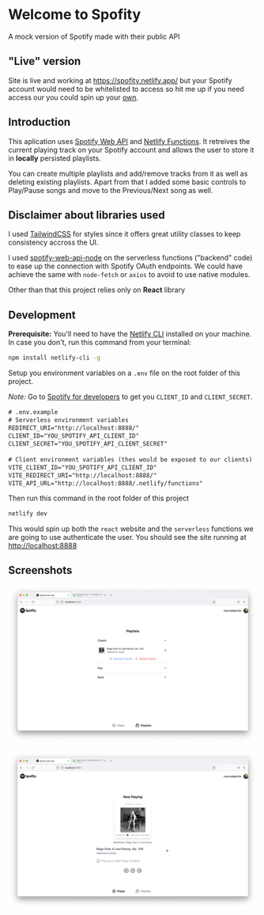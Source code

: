 # Welcome to Spofity

A mock version of Spotify made with their public API

## "Live" version

Site is live and working at https://spofity.netlify.app/ but your Spotify account would need to be whitelisted to access so hit me up if you need access our you could spin up your [own](#development).

## Introduction

This aplication uses [Spotify Web API](https://developer.spotify.com/documentation/web-api/) and [Netlify Functions](https://www.netlify.com/products/functions/). It retreives the current playing track on your Spotify account and allows the user to store it in **locally** persisted playlists. 

You can create multiple playlists and add/remove tracks from it as well as deleting existing playlists. Apart from that I added some basic controls to Play/Pause songs and move to the Previous/Next song as well.

## Disclaimer about libraries used

I used [TailwindCSS](https://tailwindcss.com/) for styles since it offers great utility classes to keep consistency accross the UI.

I used [spotify-web-api-node](https://github.com/thelinmichael/spotify-web-api-node) on the serverless functions ("backend" code) to ease up the connection with Spotify OAuth endpoints. We could have achieve the same with `node-fetch` or `axios` to avoid to use native modules.

Other than that this project relies only on **React** library

## Development

**Prerequisite:** You'll need to have the [Netlify CLI](https://remix.run/docs) installed on your machine. In case you don't, run this command from your terminal:

```sh
npm install netlify-cli -g
```

Setup you environment variables on a `.env` file on the root folder of this project. 

*Note:* Go to [Spotify for developers](https://developer.spotify.com/dashboard) to get you `CLIENT_ID` and `CLIENT_SECRET`.

```
# .env.example
# Serverless environment variables
REDIRECT_URI="http://localhost:8888/"
CLIENT_ID="YOU_SPOTIFY_API_CLIENT_ID"
CLIENT_SECRET="YOU_SPOTIFY_API_CLIENT_SECRET"

# Client environment variables (thes would be exposed to our clients)
VITE_CLIENT_ID="YOU_SPOTIFY_API_CLIENT_ID"
VITE_REDIRECT_URI="http://localhost:8888/"
VITE_API_URL="http://localhost:8888/.netlify/functions"
```

Then run this command in the root folder of this project

```sh
netlify dev
```

This would spin up both the `react` website and the `serverless` functions we are going to use authenticate the user. You should see the site running at [http://localhost:8888](http://localhost:8888) 

## Screenshots

![Player Screen](/player-screen.png)

![Playlists Screen](/playlist-screen.png)